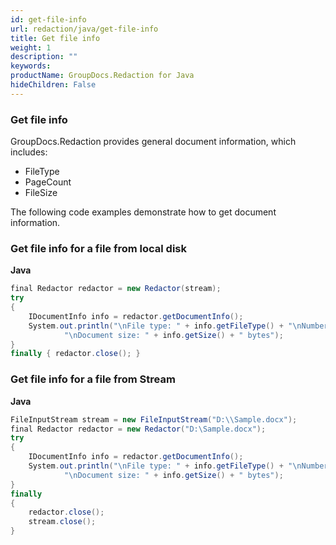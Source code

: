 ```yaml
---
id: get-file-info
url: redaction/java/get-file-info
title: Get file info
weight: 1
description: ""
keywords: 
productName: GroupDocs.Redaction for Java
hideChildren: False
---
```

### Get file info

GroupDocs.Redaction provides general document information, which includes:

*   FileType
*   PageCount
*   FileSize

The following code examples demonstrate how to get document information.

### Get file info for a file from local disk

**Java**

```csharp
final Redactor redactor = new Redactor(stream);
try 
{
    IDocumentInfo info = redactor.getDocumentInfo();
    System.out.println("\nFile type: " + info.getFileType() + "\nNumber of pages: " + info.getPageCount() + 
            "\nDocument size: " + info.getSize() + " bytes");
}
finally { redactor.close(); }
```

### Get file info for a file from Stream

**Java**

```csharp
FileInputStream stream = new FileInputStream("D:\\Sample.docx");
final Redactor redactor = new Redactor("D:\Sample.docx");
try 
{
    IDocumentInfo info = redactor.getDocumentInfo();
    System.out.println("\nFile type: " + info.getFileType() + "\nNumber of pages: " + info.getPageCount() + 
            "\nDocument size: " + info.getSize() + " bytes");
}
finally 
{ 
    redactor.close(); 
    stream.close();
}
```
